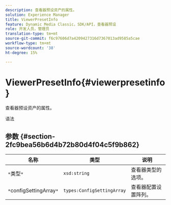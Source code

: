 ```yaml
---
description: 查看器预设资产的属性。
solution: Experience Manager
title: ViewerPresetInfo
feature: Dynamic Media Classic，SDK/API，查看器预设
role: 开发人员，管理员
translation-type: tm+mt
source-git-commit: f6c97606d7a4209427316d7367013ad9585a5cae
workflow-type: tm+mt
source-wordcount: '38'
ht-degree: 15%

---
```



# ViewerPresetInfo{#viewerpresetinfo}

查看器预设资产的属性。

语法

## 参数 {#section-2fc9bea56b6d4b72b80d4f04c5f9b862}

| 名称 | 类型 | 说明 |
|---|---|---|
| `*`类型`*` | `xsd:string` | 查看器类型的选项。 |
| `*`configSettingArray`*` | `types:ConfigSettingArray` | 查看器配置设置阵列。 |

